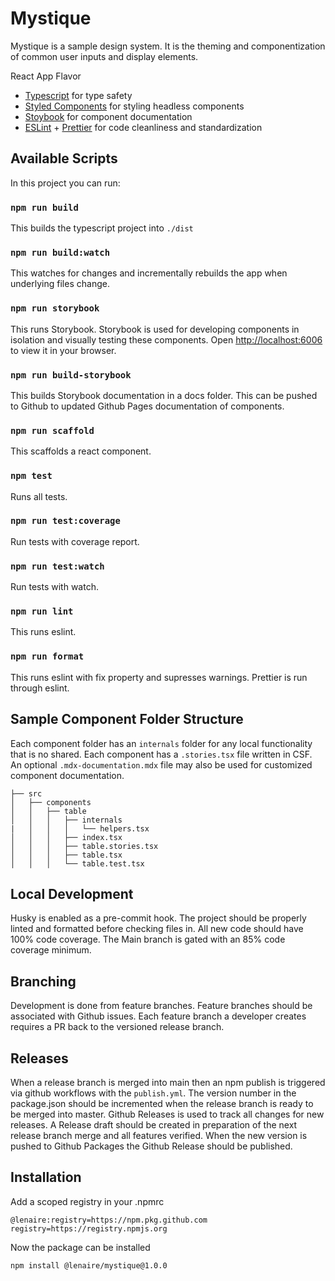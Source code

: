 # Mystique
Mystique is a sample design system.  It is the theming and componentization of common user inputs and display elements.

React App Flavor
* [Typescript](https://www.typescriptlang.org/) for type safety
* [Styled Components](https://styled-components.com/) for styling headless components
* [Stoybook](https://storybook.js.org/) for component documentation
* [ESLint](https://eslint.org/) + [Prettier](https://prettier.io/) for code cleanliness and standardization 

## Available Scripts
In this project you can run:

### `npm run build`
This builds the typescript project into `./dist`

### `npm run build:watch`
This watches for changes and incrementally rebuilds the app when underlying files change.

### `npm run storybook`
This runs Storybook.  Storybook is used for developing components in isolation and visually testing these components.
Open [http://localhost:6006](http://localhost:6006) to view it in your browser.

### `npm run build-storybook`
This builds Storybook documentation in a docs folder.  This can be pushed to Github to updated Github Pages documentation of components.

### `npm run scaffold`
This scaffolds a react component.

### `npm test`
Runs all tests.

### `npm run test:coverage`
Run tests with coverage report.

### `npm run test:watch`
Run tests with watch.

### `npm run lint`
This runs eslint.

### `npm run format`
This runs eslint with fix property and supresses warnings. Prettier is run through eslint.

## Sample Component Folder Structure
Each component folder has an `internals` folder for any local functionality that is no shared.  Each component has a `.stories.tsx` file written in CSF.  An optional `.mdx-documentation.mdx` file may also be used for customized component documentation.  
```
├── src                                       
│   ├── components                            
│   │   ├── table                  
│   │   │   ├── internals                 
|   │   │   │   └── helpers.tsx           
│   │   │   ├── index.tsx                 
│   │   │   ├── table.stories.tsx
│   │   │   ├── table.tsx
│   │   │   └── table.test.tsx
```

## Local Development
Husky is enabled as a pre-commit hook.  The project should be properly linted and formatted before checking files in.  All new code should have 100% code coverage.  The Main branch is gated with an 85% code coverage minimum.

## Branching
Development is done from feature branches.  Feature branches should be associated with Github issues. Each feature branch a developer creates requires a PR back to the versioned release branch.

## Releases
When a release branch is merged into main then an npm publish is triggered via github workflows with the `publish.yml`.  The version number in the package.json should be incremented when the release branch is ready to be merged into master.  Github Releases is used to track all changes for new releases.  A Release draft should be created in preparation of the next release branch merge and all features verified.  When the new version is pushed to Github Packages the Github Release should be published.

## Installation
Add a scoped registry in your .npmrc
```
@lenaire:registry=https://npm.pkg.github.com
registry=https://registry.npmjs.org
```

Now the package can be installed
```
npm install @lenaire/mystique@1.0.0
```
